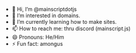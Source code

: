 - 👋 Hi, I’m @mainscriptdotjs
- 👀 I’m interested in domains.
- 🌱 I’m currently learning how to make sites.
- 📫 How to reach me: thru discord (mainscript.js)
- 😄 Pronouns: He/Him
- ⚡ Fun fact: amongus
